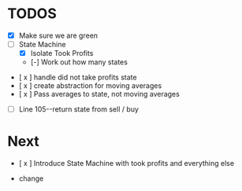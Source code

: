# TODOS

- [x] Make sure we are green
- [ ] State Machine
  - [x] Isolate Took Profits
  - [-] Work out how many states
- [ x ] handle did not take profits state
- [ x ] create abstraction for moving averages
- [ x ] Pass averages to state, not moving averages
- [ ] Line 105--return state from sell / buy

# Next

- [ x ] Introduce State Machine with took profits and everything else

- change
